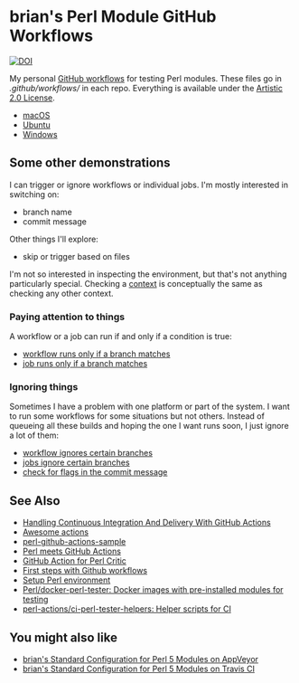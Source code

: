  # brian's Perl Module GitHub Workflows

[![DOI](https://zenodo.org/badge/DOI/10.5281/zenodo.5904482.svg)](https://doi.org/10.5281/zenodo.5904482)

My personal [GitHub workflows](https://github.com/features/actions) for testing Perl modules. These files go in _.github/workflows/_ in each repo. Everything is available under the [Artistic 2.0 License](LICENSE).

* [macOS](perl-module-macos.yml)
* [Ubuntu](perl-module-ubuntu.yml)
* [Windows](perl-module-windows.yml)

## Some other demonstrations

I can trigger or ignore workflows or individual jobs. I'm mostly interested in switching on:

* branch name
* commit message

Other things I'll explore:

* skip or trigger based on files

I'm not so interested in inspecting the environment, but that's not anything particularly special. Checking a [context](https://docs.github.com/en/actions/reference/context-and-expression-syntax-for-github-actions) is conceptually the same as checking any other context.

### Paying attention to things

A workflow or a job can run if and only if a condition is true:

* [workflow runs only if a branch matches](branches-macos.yml)
* [job runs only if a branch matches](check-branch.yml)

### Ignoring things

Sometimes I have a problem with one platform or part of the system. I
want to run some workflows for some situations but not others. Instead of queueing all these builds and hoping the one I want runs soon, I just ignore a lot of them:

* [workflow ignores certain branches](.github/workflows/branches-ignore-macos-ubuntu.yml)
* [jobs ignore certain branches](.github/workflows/check-branch.yml)
* [check for flags in the commit message](.github/workflows/check-commit-message.yml)


## See Also

* [Handling Continuous Integration And Delivery With GitHub Actions](https://www.smashingmagazine.com/2020/10/handling-continuous-integration-delivery-github-actions/)
* [Awesome actions](https://github.com/sdras/awesome-actions)
* [perl-github-actions-sample](https://github.com/skaji/perl-github-actions-sample)
* [Perl meets GitHub Actions](https://medium.com/@skaji/perl-meets-github-actions-3893ae100205)
* [GitHub Action for Perl Critic](https://github.com/marketplace/actions/github-action-for-perl-critic)
* [First steps with Github workflows](https://www.claudiokuenzler.com/blog/913/first-steps-github-actions-code-syntax-validation)
* [Setup Perl environment](https://github.com/marketplace/actions/setup-perl-environment)
* [Perl/docker-perl-tester: Docker images with pre-installed modules for testing](https://github.com/Perl/docker-perl-tester)
* [perl-actions/ci-perl-tester-helpers: Helper scripts for CI](https://github.com/perl-actions/ci-perl-tester-helpers)

## You might also like

* [brian's Standard Configuration for Perl 5 Modules on AppVeyor](https://github.com/briandfoy/brians_perl_modules_appveyor_config)
* [brian's Standard Configuration for Perl 5 Modules on Travis CI](https://github.com/briandfoy/brians_perl_modules_travis_config)
